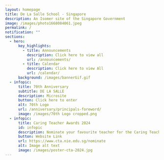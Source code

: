 ```yaml
---
layout: homepage
title: De La Salle School - Singapore
description: An Isomer site of the Singapore Government
image: /images/photo1668084061.jpeg
permalink: /
notification: ""
sections:
  - hero:
      key_highlights:
        - title: Announcements
          description: Click here to view all
          url: /announcements/
        - title: Calendar
          description: Click here to view All
          url: /calendar/
      background: /images/bannerGif.gif
  - infopic:
      title: 70th Anniversary
      subtitle: DE LA SALLE
      description: Microsite
      button: Click here to enter
      alt: 70th Logo
      url: /anniversary/principals-foreword/
      image: /images/70th Logo cropped.png
  - infopic:
      title: Caring Teacher Awards 2024
      id: infopic
      description: Nominate your favourite teacher for the Caring Teacher Award!
      button: Website Link
      url: https://www.cta.nie.edu.sg/nominate
      alt: Image alt text
      image: /images/poster-cta-2024.jpg
---
```

